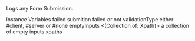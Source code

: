 Logs any Form Submission.

Instance Variables
	failed	<Boolean>	submition failed or not
	validationType	<Symbol>	either #client, #server or #none
	emptyInputs <(Collection of: Xpath)> a collection of empty inputs xpaths

